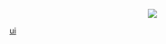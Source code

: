 
<p align="center">
<a href="https://github.com/lifeparticle/binarytree/contribute" >
  
<img src="https://img.shields.io/badge/good%20first%20issue-white?style=for-the-badge&logo=github&color=000" />

</a>
</p>

[ui](./ui/CONTRIBUTING.md)
